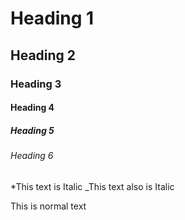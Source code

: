 # Heading 1 
## Heading 2 
### Heading 3 
#### Heading 4 
##### Heading 5 
###### Heading 6

*This text is Italic
_This text also is Italic
 
This is normal text